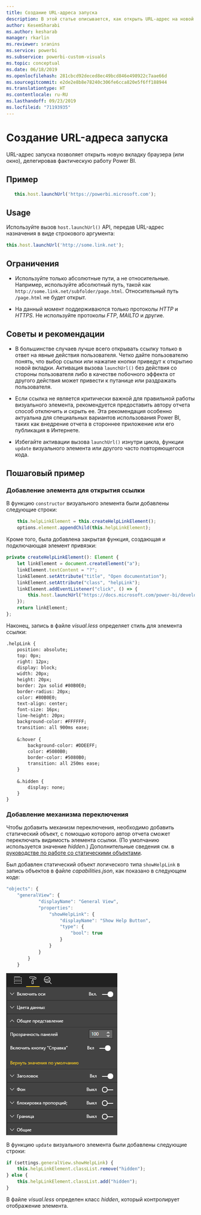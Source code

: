 ```yaml
---
title: Создание URL-адреса запуска
description: В этой статье описывается, как открыть URL-адрес на новой вкладке с использованием визуальных элементов Power BI.
author: KesemSharabi
ms.author: kesharab
manager: rkarlin
ms.reviewer: sranins
ms.service: powerbi
ms.subservice: powerbi-custom-visuals
ms.topic: conceptual
ms.date: 06/18/2019
ms.openlocfilehash: 281cbcd92deced8ec49bcd846e498922c7aae66d
ms.sourcegitcommit: e2de2e8b8e78240c306fe6cca820e5f6ff188944
ms.translationtype: HT
ms.contentlocale: ru-RU
ms.lasthandoff: 09/23/2019
ms.locfileid: "71193935"
---
```

# <a name="create-a-launch-url"></a>Создание URL-адреса запуска

URL-адрес запуска позволяет открыть новую вкладку браузера (или окно), делегировав фактическую работу Power BI.

## <a name="sample"></a>Пример

```typescript
   this.host.launchUrl('https://powerbi.microsoft.com');
```

## <a name="usage"></a>Usage

Используйте вызов `host.launchUrl()` API, передав URL-адрес назначения в виде строкового аргумента:

```typescript
this.host.launchUrl('http://some.link.net');
```

## <a name="restrictions"></a>Ограничения

* Используйте только абсолютные пути, а не относительные. Например, используйте абсолютный путь, такой как `http://some.link.net/subfolder/page.html`. Относительный путь `/page.html` не будет открыт.

* На данный момент поддерживаются только протоколы *HTTP* и *HTTPS*. Не используйте протоколы *FTP*, *MAILTO* и другие.

## <a name="best-practices"></a>Советы и рекомендации

* В большинстве случаев лучше всего открывать ссылку только в ответ на явные действия пользователя. Четко дайте пользователю понять, что выбор ссылки или нажатие кнопки приведут к открытию новой вкладки. Активация вызова `launchUrl()` без действия со стороны пользователя либо в качестве побочного эффекта от другого действия может привести к путанице или раздражать пользователя.

* Если ссылка не является критически важной для правильной работы визуального элемента, рекомендуется предоставить автору отчета способ отключить и скрыть ее. Эта рекомендация особенно актуальна для специальных вариантов использования Power BI, таких как внедрение отчета в стороннее приложение или его публикация в Интернете.

* Избегайте активации вызова `launchUrl()` изнутри цикла, функции `update` визуального элемента или другого часто повторяющегося кода.

## <a name="a-step-by-step-example"></a>Пошаговый пример

### <a name="add-a-link-launching-element"></a>Добавление элемента для открытия ссылки

В функцию `constructor` визуального элемента были добавлены следующие строки:

```typescript
    this.helpLinkElement = this.createHelpLinkElement();
    options.element.appendChild(this.helpLinkElement);
```

Кроме того, была добавлена закрытая функция, создающая и подключающая элемент привязки:

```typescript
private createHelpLinkElement(): Element {
    let linkElement = document.createElement("a");
    linkElement.textContent = "?";
    linkElement.setAttribute("title", "Open documentation");
    linkElement.setAttribute("class", "helpLink");
    linkElement.addEventListener("click", () => {
        this.host.launchUrl("https://docs.microsoft.com/power-bi/developer/custom-visual-develop-tutorial");
    });
    return linkElement;
};
```

Наконец, запись в файле *visual.less* определяет стиль для элемента ссылки:

```less
.helpLink {
    position: absolute;
    top: 0px;
    right: 12px;
    display: block;
    width: 20px;
    height: 20px;
    border: 2px solid #80B0E0;
    border-radius: 20px;
    color: #80B0E0;
    text-align: center;
    font-size: 16px;
    line-height: 20px;
    background-color: #FFFFFF;
    transition: all 900ms ease;

    &:hover {
        background-color: #DDEEFF;
        color: #5080B0;
        border-color: #5080B0;
        transition: all 250ms ease;
    }

    &.hidden {
        display: none;
    }
}
```

### <a name="add-a-toggling-mechanism"></a>Добавление механизма переключения

Чтобы добавить механизм переключения, необходимо добавить статический объект, с помощью которого автор отчета сможет переключать видимость элемента ссылки. (По умолчанию используется значение *hidden*.) Дополнительные сведения см. в [руководстве по работе со статическими объектами](https://microsoft.github.io/PowerBI-visuals/docs/concepts/objects-and-properties).

Был добавлен статический объект логического типа `showHelpLink` в запись объектов в файле *capabilities.json*, как показано в следующем коде:

```typescript
"objects": {
    "generalView": {
            "displayName": "General View",
            "properties":
                "showHelpLink": {
                    "displayName": "Show Help Button",
                    "type": {
                        "bool": true
                    }
                }
            }
        }
    }
```

![Переключение URL-адреса запуска](./media/launchurl-toggle.png)

В функцию `update` визуального элемента были добавлены следующие строки:

```typescript
if (settings.generalView.showHelpLink) {
    this.helpLinkElement.classList.remove("hidden");
} else {
    this.helpLinkElement.classList.add("hidden");
}
```

В файле *visual.less* определен класс *hidden*, который контролирует отображение элемента.
